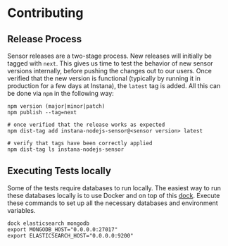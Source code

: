 # Contributing

## Release Process
Sensor releases are a two-stage process. New releases will initially be tagged with `next`. This gives us time to test the behavior of new sensor versions internally, before pushing the changes out to our users. Once verified that the new version is functional (typically by running it in production for a few days at Instana), the `latest` tag is added. All this can be done via `npm` in the following way:

```
npm version (major|minor|patch)
npm publish --tag=next

# once verified that the release works as expected
npm dist-tag add instana-nodejs-sensor@<sensor version> latest

# verify that tags have been correctly applied
npm dist-tag ls instana-nodejs-sensor
```


## Executing Tests locally
Some of the tests require databases to run locally. The easiest way to run these databases locally is to use Docker and on top of this [dock](https://github.com/bripkens/dock). Execute these commands to set up all the necessary databases and environment variables.

```shell
dock elasticsearch mongodb
export MONGODB_HOST="0.0.0.0:27017"
export ELASTICSEARCH_HOST="0.0.0.0:9200"
```
